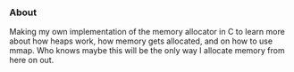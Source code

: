 ### About

Making my own implementation of the memory allocator in C to learn more about how heaps work, how memory gets allocated, and on how to use mmap. Who knows maybe this will be the only way I allocate memory from here on out.